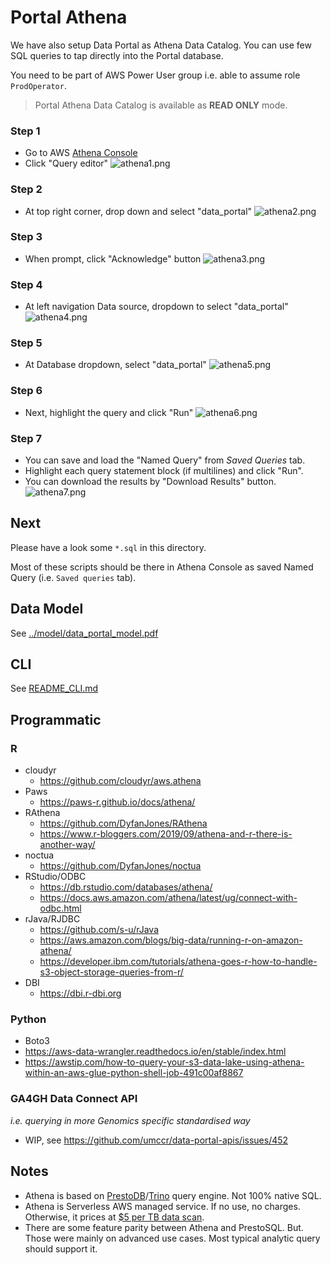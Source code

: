# Portal Athena

We have also setup Data Portal as Athena Data Catalog. You can use few SQL queries to tap directly into the Portal database.

You need to be part of AWS Power User group i.e. able to assume role `ProdOperator`.

> Portal Athena Data Catalog is available as **READ ONLY** mode.

### Step 1

- Go to AWS [Athena Console](https://ap-southeast-2.console.aws.amazon.com/athena/home?region=ap-southeast-2#/landing-page)
- Click "Query editor"
![athena1.png](img/athena1.png)

### Step 2

- At top right corner, drop down and select "data_portal"
![athena2.png](img/athena2.png)

### Step 3

- When prompt, click "Acknowledge" button
![athena3.png](img/athena3.png)

### Step 4

- At left navigation Data source, dropdown to select "data_portal"
![athena4.png](img/athena4.png)

### Step 5

- At Database dropdown, select "data_portal"
![athena5.png](img/athena5.png)

### Step 6

- Next, highlight the query and click "Run"
![athena6.png](img/athena6.png)

### Step 7

- You can save and load the "Named Query" from _Saved Queries_ tab.
- Highlight each query statement block (if multilines) and click "Run".
- You can download the results by "Download Results" button.
![athena7.png](img/athena7.png)

## Next

Please have a look some `*.sql` in this directory. 

Most of these scripts should be there in Athena Console as saved Named Query (i.e. `Saved queries` tab).

## Data Model

See [../model/data_portal_model.pdf](../model/data_portal_model.pdf)

## CLI

See [README_CLI.md](README_CLI.md)

## Programmatic

### R

- cloudyr
  - https://github.com/cloudyr/aws.athena
- Paws
  - https://paws-r.github.io/docs/athena/
- RAthena 
  - https://github.com/DyfanJones/RAthena
  - https://www.r-bloggers.com/2019/09/athena-and-r-there-is-another-way/
- noctua 
  - https://github.com/DyfanJones/noctua
- RStudio/ODBC 
  - https://db.rstudio.com/databases/athena/
  - https://docs.aws.amazon.com/athena/latest/ug/connect-with-odbc.html
- rJava/RJDBC
  - https://github.com/s-u/rJava
  - https://aws.amazon.com/blogs/big-data/running-r-on-amazon-athena/
  - https://developer.ibm.com/tutorials/athena-goes-r-how-to-handle-s3-object-storage-queries-from-r/
- DBI
  - https://dbi.r-dbi.org

### Python

- Boto3
- https://aws-data-wrangler.readthedocs.io/en/stable/index.html
- https://awstip.com/how-to-query-your-s3-data-lake-using-athena-within-an-aws-glue-python-shell-job-491c00af8867

### GA4GH Data Connect API

_i.e. querying in more Genomics specific standardised way_

- WIP, see https://github.com/umccr/data-portal-apis/issues/452


## Notes

- Athena is based on [PrestoDB](https://prestodb.io)/[Trino](https://trino.io) query engine. Not 100% native SQL.
- Athena is Serverless AWS managed service. If no use, no charges. Otherwise, it prices at [$5 per TB data scan](https://aws.amazon.com/athena/pricing/?nc=sn&loc=3).
- There are some feature parity between Athena and PrestoSQL. But. Those were mainly on advanced use cases. Most typical analytic query should support it.
